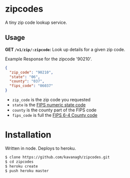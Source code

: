 zipcodes
========

A tiny zip code lookup service.

## Usage

**GET `/v1/zip/:zipcode`:** Look up details for a given zip code.

Example Response for the zipcode '90210'.

```json
{
  "zip_code": "90210",
  "state": "06",
  "county": "037",
  "fips_code": "06037"
}
```

* `zip_code` is the zip code you requested
* `state` is the [FIPS numeric state code](http://en.wikipedia.org/wiki/Federal_Information_Processing_Standard_state_code)
* `county` is the county part of the FIPS code 
* `fips_code` is full the [FIPS 6-4 County code](http://en.wikipedia.org/wiki/FIPS_county_code)

# Installation

Written in node. Deploys to heroku.

```bash
$ clone https://github.com/kavanagh/zipcodes.git
$ cd zipcodes
$ heroku create
$ push heroku master
```
